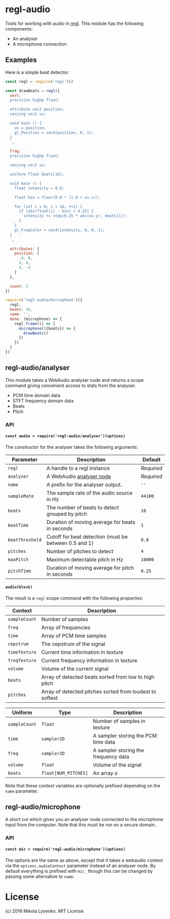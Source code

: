 # regl-audio
Tools for working with audio in [regl](https://github.com/mikolalysenko/regl).  This module has the following components:

* An analyser
* A microphone connection

## Examples
Here is a simple beat detector:

```javascript
const regl = require('regl')()

const drawBeats = regl({
  vert: `
  precision highp float;

  attribute vec2 position;
  varying vec2 uv;

  void main () {
    uv = position;
    gl_Position = vec4(position, 0, 1);
  }
  `,

  frag: `
  precision highp float;

  varying vec2 uv;

  uniform float beats[16];

  void main () {
    float intensity = 0.0;

    float bin = floor(8.0 * (1.0 + uv.x));

    for (int i = 0; i < 16; ++i) {
      if (abs(float(i) - bin) < 0.25) {
        intensity += step(0.25 * abs(uv.y), beats[i]);
      }
    }
    gl_FragColor = vec4(intensity, 0, 0, 1);
  }
  `,

  attributes: {
    position: [
      -4, 0,
      4, 4,
      4, -4
    ]
  },

  count: 3
})

require('regl-audio/microphone')({
  regl,
  beats: 16,
  name: '',
  done: (microphone) => {
    regl.frame(() => {
      microphone(({beats}) => {
        drawBeats()
      })
    })
  }
})
```

## regl-audio/analyser
This module takes a WebAudio analyser node and returns a scope command giving convenient access to stats from the analyser.

* PCM time domain data
* STFT frequency domain data
* Beats
* Pitch

### API

#### `const audio = require('regl-audio/analyser')(options)`
The constructor for the analyser takes the following arguments:

| Parameter | Description | Default |
|-----------|-------------|---------|
| `regl` | A handle to a regl instance | *Required* |
| `analyser` | A WebAudio [analyser node](https://developer.mozilla.org/en-US/docs/Web/API/AnalyserNode) | *Required* |
| `name` | A prefix for the analyser output. | `''` |
| `sampleRate` | The sample rate of the audio source in Hz | `44100` |
| `beats` | The number of beats to detect grouped by pitch | `16` |
| `beatTime` | Duration of moving average for beats in seconds | `1` |
| `beatThreshold` | Cutoff for beat detection (must be between 0.5 and 1) | `0.8` |
| `pitches` | Number of pitches to detect | `4` |
| `maxPitch` | Maximum detectable pitch in Hz | `10000` |
| `pitchTime` | Duration of moving average for pitch in seconds | `0.25` |

#### `audio(block)`
The result is a `regl` scope command with the following properties:

| Context | Description |
|---------|-------------|
| `sampleCount` | Number of samples |
| `freq` | Array of frequencies |
| `time` | Array of PCM time samples |
| `cepstrum` | The cepstrum of the signal |
| `timeTexture` | Current time information in texture |
| `freqTexture` | Current frequency information in texture |
| `volume` | Volume of the current signal |
| `beats` | Array of detected beats sorted from low to high pitch |
| `pitches` | Array of detected pitches sorted from loudest to softest |

| Uniform | Type | Description |
|---------|------|-------------|
| `sampleCount` | `float` | Number of samples in texture |
| `time` | `sampler2D` | A sampler storing the PCM time data |
| `freq` | `sampler2D` | A sampler storing the frequency data |
| `volume` | `float` | Volume of the signal |
| `beats` | `float[NUM_PITCHES]` | An array o

Note that these context variables are optionally prefixed depending on the `name` parameter.

## regl-audio/microphone
A short cut which gives you an analyser node connected to the microphone input from the computer.  Note that this must be run on a secure domain.

### API

#### `const mic = require('regl-audio/microphone')(options)`
The options are the same as above, except that it takes a webaudio context via the `options.audioContext` parameter instead of an analyser node.  By default everything is prefixed with `mic_` though this can be changed by passing some alternative to `name`.

# License
(c) 2016 Mikola Lysenko. MIT License
